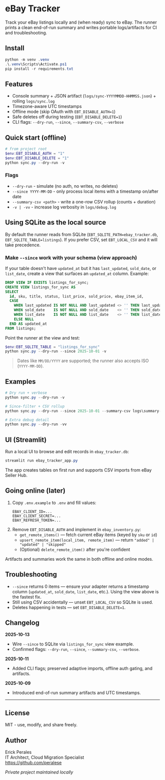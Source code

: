# eBay Tracker

Track your eBay listings locally and (when ready) sync to eBay. The runner prints a clean end-of-run summary and writes portable logs/artifacts for CI and troubleshooting.

## Install
```powershell
python -m venv .venv
.\.venv\Scripts\Activate.ps1
pip install -r requirements.txt
```

## Features
- Console summary + JSON artifact (`logs/sync-YYYYMMDD-HHMMSS.json`) + rolling `logs/sync.log`
- Timezone-aware UTC timestamps
- Offline mode (skip OAuth with `EBT_DISABLE_AUTH=1`)
- Safe deletes off during testing (`EBT_DISABLE_DELETE=1`)
- CLI flags: `--dry-run`, `--since`, `--summary-csv`, `--verbose`

## Quick start (offline)
```powershell
# from project root
$env:EBT_DISABLE_AUTH = "1"
$env:EBT_DISABLE_DELETE = "1"
python sync.py --dry-run -v
```

### Flags
- `--dry-run` - simulate (no auth, no writes, no deletes)
- `--since YYYY-MM-DD` - only process local items with a timestamp on/after date
- `--summary-csv <path>` - write a one-row CSV rollup (counts + duration)
- `-v | -vv` - increase log verbosity in `logs/debug.log`

## Using SQLite as the local source
By default the runner reads from SQLite (`EBT_SQLITE_PATH=ebay_tracker.db`, `EBT_SQLITE_TABLE=listings`). If you prefer CSV, set `EBT_LOCAL_CSV` and it will take precedence.

### Make `--since` work with your schema (view approach)
If your table doesn't have `updated_at` but it has `last_updated`, `sold_date`, or `list_date`, create a view that surfaces an `updated_at` column. Example:

```sql
DROP VIEW IF EXISTS listings_for_sync;
CREATE VIEW listings_for_sync AS
SELECT
  id, sku, title, status, list_price, sold_price, ebay_item_id,
  CASE
    WHEN last_updated IS NOT NULL AND last_updated <> '' THEN last_updated
    WHEN sold_date    IS NOT NULL AND sold_date    <> '' THEN sold_date
    WHEN list_date    IS NOT NULL AND list_date    <> '' THEN list_date
    ELSE NULL
  END AS updated_at
FROM listings;
```

Point the runner at the view and test:
```powershell
$env:EBT_SQLITE_TABLE = "listings_for_sync"
python sync.py --dry-run --since 2025-10-01 -v
```

> Dates like `MM/DD/YYYY` are supported; the runner also accepts ISO (`YYYY-MM-DD`).

## Examples
```powershell
# Dry run + verbose
python sync.py --dry-run -v

# Since-filter + CSV rollup
python sync.py --dry-run --since 2025-10-01 --summary-csv logs\summary-db.csv

# Extra debug detail
python sync.py --dry-run -vv
```

## UI (Streamlit)
Run a local UI to browse and edit records in `ebay_tracker.db`:
```powershell
streamlit run ebay_tracker_app.py
```
The app creates tables on first run and supports CSV imports from eBay Seller Hub.

## Going online (later)
1. Copy `.env.example` to `.env` and fill values:
   ```env
   EBAY_CLIENT_ID=...
   EBAY_CLIENT_SECRET=...
   EBAY_REFRESH_TOKEN=...
   ```
2. Remove `EBT_DISABLE_AUTH` and implement in `ebay_inventory.py`:
   - `get_remote_items()` — fetch current eBay items (keyed by `sku` or `id`)
   - `upsert_remote_item(local_item, remote_item)` — return `"added" | "updated" | "skipped"`
   - (Optional) `delete_remote_item()` after you're confident

Artifacts and summaries work the same in both offline and online modes.

## Troubleshooting
- `--since` returns 0 items — ensure your adapter returns a timestamp column (`updated_at`, `sold_date`, `list_date`, etc.). Using the view above is the fastest fix.
- Still using CSV accidentally — unset `EBT_LOCAL_CSV` so SQLite is used.
- Deletes happening in tests — set `EBT_DISABLE_DELETE=1`.

## Changelog
**2025-10-13**  
- Wire `--since` to SQLite via `listings_for_sync` view example.  
- Confirmed flags: `--dry-run`, `--since`, `--summary-csv`, `--verbose`.

**2025-10-11**  
- Added CLI flags; preserved adaptive imports, offline auth gating, and artifacts.

**2025-10-09**  
- Introduced end-of-run summary artifacts and UTC timestamps.

---

## License

MIT - use, modify, and share freely.

## Author

Erick Perales  
IT Architect, Cloud Migration Specialist  
<https://github.com/peralese>

*Private project maintained locally*

